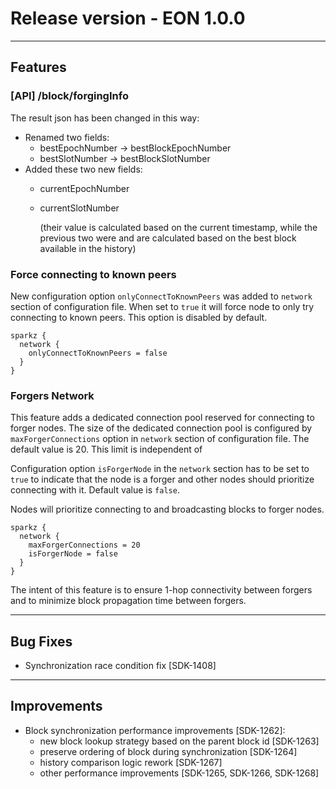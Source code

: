 # Release version - EON 1.0.0

---
## Features

### [API]  /block/forgingInfo

The result json has been changed in this way:
- Renamed two fields:
  - bestEpochNumber -> bestBlockEpochNumber 
  - bestSlotNumber -> bestBlockSlotNumber 
- Added these two new fields:
  - currentEpochNumber 
  - currentSlotNumber
  
    (their value is calculated based on the current timestamp, while the previous
  two were and are calculated based on the best block available in the history)


### Force connecting to known peers
New configuration option `onlyConnectToKnownPeers` was added to `network` section of configuration file. When set to `true` it will force node to only try connecting to known peers. This option is disabled by default.
```
sparkz {
  network {
    onlyConnectToKnownPeers = false
  }
}
```

### Forgers Network
This feature adds a dedicated connection pool reserved for connecting to forger nodes. The size of the dedicated connection pool is configured by `maxForgerConnections` option in `network` section of configuration file. The default value is 20. This limit is independent of 

Configuration option `isForgerNode` in the `network` section has to be set to `true` to indicate that the node is a forger and other nodes should prioritize connecting with it. Default value is `false`.

Nodes will prioritize connecting to and broadcasting blocks to forger nodes.

```
sparkz {
  network {
    maxForgerConnections = 20
    isForgerNode = false
  }
}
```

The intent of this feature is to ensure 1-hop connectivity between forgers and to minimize block propagation time between forgers.


---
## Bug Fixes
- Synchronization race condition fix [SDK-1408]
---
## Improvements
- Block synchronization performance improvements [SDK-1262]:
    - new block lookup strategy based on the parent block id [SDK-1263]
    - preserve ordering of block during synchronization [SDK-1264]
    - history comparison logic rework [SDK-1267]
    - other performance improvements [SDK-1265, SDK-1266, SDK-1268]